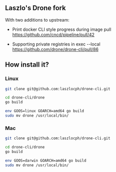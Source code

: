
## Laszlo's Drone fork

With two additions to upstream:

* Print docker CLI style progress during image pull
https://github.com/cncd/pipeline/pull/42

* Supporting private registries in exec --local
https://github.com/drone/drone-cli/pull/86

## How install it?

### Linux

```bash
git clone git@github.com:laszlocph/drone-cli.git

cd drone-cli/drone
go build

env GOOS=linux GOARCH=amd64 go build
sudo mv drone /usr/local/bin/
```

### Mac

```bash
git clone git@github.com:laszlocph/drone-cli.git

cd drone-cli/drone
go build

env GOOS=darwin GOARCH=amd64 go build
sudo mv drone /usr/local/bin/
```